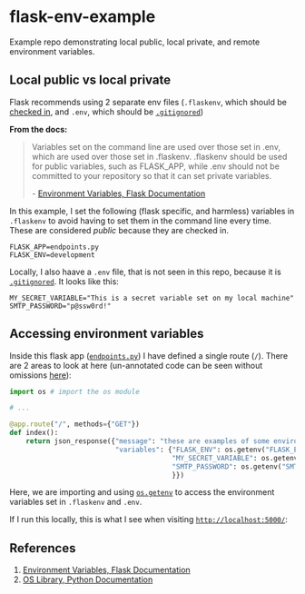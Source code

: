 # flask-env-example

Example repo demonstrating local public, local private, and remote environment variables.

## Local public vs local private

Flask recommends using 2 separate env files (`.flaskenv`, which should be [checked in](https://github.com/drewwyatt/flask-env-example/blob/master/.flaskenv), and `.env`, which should be [`.gitignored`](https://github.com/drewwyatt/flask-env-example/blob/master/.gitignore#L2))

**From the docs:**

> Variables set on the command line are used over those set in .env, which are used over those set in .flaskenv. .flaskenv should be used for public variables, such as FLASK_APP, while .env should not be committed to your repository so that it can set private variables.
>
> \- [Environment Variables, Flask Documentation](https://flask.palletsprojects.com/en/1.1.x/cli/#environment-variables-from-dotenv)

In this example, I set the following (flask specific, and harmless) variables in `.flaskenv` to avoid having to set them in the command line every time. These are considered _public_ because they are checked in.

```dotenv
FLASK_APP=endpoints.py
FLASK_ENV=development
```

Locally, I also haave a `.env` file, that is not seen in this repo, because it is [`.gitignored`](https://github.com/drewwyatt/flask-env-example/blob/master/.gitignore#L2). It looks like this:

```dotenv
MY_SECRET_VARIABLE="This is a secret variable set on my local machine"
SMTP_PASSWORD="p@ssw0rd!"
```

## Accessing environment variables

Inside this flask app ([`endpoints.py`](https://github.com/drewwyatt/flask-env-example/blob/master/endpoints.py#L9-L15)) I have defined a single route (`/`). There are 2 areas to look at here (un-annotated code can be seen without omissions [here](https://github.com/drewwyatt/flask-env-example/blob/master/endpoints.py)):

```python
import os # import the os module

# ...

@app.route("/", methods={"GET"})
def index():
    return json_response({"message": "these are examples of some environment variables. (normally you would not print these!)",
                          "variables": {"FLASK_ENV": os.getenv("FLASK_ENV"), # use os.getenv() to access the values
                                        "MY_SECRET_VARIABLE": os.getenv("MY_SECRET_VARIABLE"), # use os.getenv() to access the values
                                        "SMTP_PASSWORD": os.getenv("SMTP_PASSWORD") # use os.getenv() to access the values
                                        }})
```

Here, we are importing and using [`os.getenv`](https://docs.python.org/3/library/os.html#os.getenv) to access the environment variables set in `.flaskenv` and `.env`.

If I run this locally, this is what I see when visiting [`http://localhost:5000/`](http://localhost:5000/):

## References

1. [Environment Variables, Flask Documentation](https://flask.palletsprojects.com/en/1.1.x/cli/#environment-variables-from-dotenv)
2. [OS Library, Python Documentation](https://docs.python.org/3/library/os.html)

